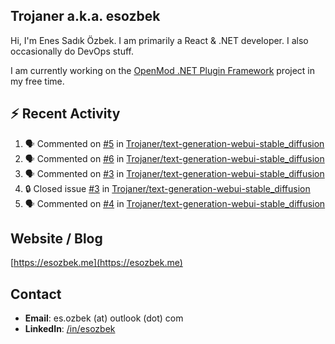 ##  Trojaner a.k.a. esozbek
Hi, I'm Enes Sadık Özbek. I am primarily a React & .NET developer. I also occasionally do DevOps stuff.

I am currently working on the [OpenMod .NET Plugin Framework](https://github.com/openmod/openmod) project in my free time. 

## :zap: Recent Activity

<!--START_SECTION:activity-->
1. 🗣 Commented on [#5](https://github.com/Trojaner/text-generation-webui-stable_diffusion/issues/5#issuecomment-1854189634) in [Trojaner/text-generation-webui-stable_diffusion](https://github.com/Trojaner/text-generation-webui-stable_diffusion)
2. 🗣 Commented on [#6](https://github.com/Trojaner/text-generation-webui-stable_diffusion/issues/6#issuecomment-1854180091) in [Trojaner/text-generation-webui-stable_diffusion](https://github.com/Trojaner/text-generation-webui-stable_diffusion)
3. 🗣 Commented on [#3](https://github.com/Trojaner/text-generation-webui-stable_diffusion/issues/3#issuecomment-1853787838) in [Trojaner/text-generation-webui-stable_diffusion](https://github.com/Trojaner/text-generation-webui-stable_diffusion)
4. 🔒 Closed issue [#3](https://github.com/Trojaner/text-generation-webui-stable_diffusion/issues/3) in [Trojaner/text-generation-webui-stable_diffusion](https://github.com/Trojaner/text-generation-webui-stable_diffusion)
5. 🗣 Commented on [#4](https://github.com/Trojaner/text-generation-webui-stable_diffusion/issues/4#issuecomment-1853786854) in [Trojaner/text-generation-webui-stable_diffusion](https://github.com/Trojaner/text-generation-webui-stable_diffusion)
<!--END_SECTION:activity-->

## Website / Blog
[https://esozbek.me](https://esozbek.me)

## Contact
- **Email**: es.ozbek (at) outlook (dot) com
- **LinkedIn**: [/in/esozbek](https://linkedin.com/in/esozbek)
